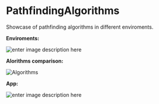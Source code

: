 
# PathfindingAlgorithms
 Showcase of pathfinding algorithms in different enviroments.
 
**Enviroments:**

![enter image description here](https://lh3.googleusercontent.com/6sysFRu0jVYt39aK8wOeiFRKuH_Cv2PNM-jpBrvfVWOfBfEiFy6BSoQtovsmrjNoopOMg4hZHI4_NckeJPJTvYVpQAxoksfhKeGz1mN4WERCBmgFYsuGKLg--bPzVW7fovHVoaieNg=w2400)

**Alorithms comparison:**

![Algorithms](https://lh3.googleusercontent.com/jyyBUoraERnjrX-2eo-XCpPXR2HWr10-cHJS9nnFES9BMqYL0yxLmuVbLYJSXpQvk_6riVw5mFUYaBIsiItY8DLRl0F-DW99IY3XmytcQM15PabUI9wZYYuEW9lG-zV3tWb0Kpdiiw=w2400)

**App:**

![enter image description here](https://lh3.googleusercontent.com/a5v0GAnTJAeHWTGUoKadRRWnijTQZt-9LCxCeDW71jEnNhjDzS5k0z_tsgN-UlkXbwMNUsoxjBKSBhvtW3j_gEFvveyV5eJsnN-SuIc5GeHMWHdBhqLd5-j8BoGSVHqjiQumfIRwEg=w2400)
